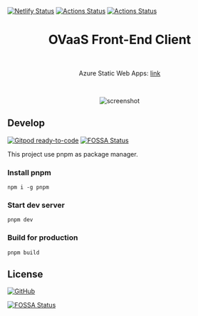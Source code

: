 [![Netlify Status](https://api.netlify.com/api/v1/badges/481b6017-918f-4fca-a136-dc08dc1d36d3/deploy-status)](https://app.netlify.com/sites/ovaas-front/deploys)
[![Actions Status](https://github.com/OVaaS/ovaas-front/workflows/Docker/badge.svg)](https://github.com/OVaaS/ovaas-front/actions?query=workflow%3ADocker)
[![Actions Status](https://github.com/OVaaS/ovaas-front/workflows/Azure%20Static%20Web%20Apps%20CI%2FCD/badge.svg)](https://github.com/OVaaS/ovaas-front/actions?query=workflow%3A%22Azure+Static+Web+Apps+CI%2FCD%22)

<h1 align='center'>OVaaS Front-End Client</h1>

<br>
<p align='center'>Azure Static Web Apps: <a href='https://happy-dune-07ba2b100.azurestaticapps.net'>link</a></p>
<br>

<p align='center'>
<img src='https://raw.githubusercontent.com/OVaaS/ovaas-front/main/screenshot/screenshot.png' alt='screenshot'/>
</p>

## Develop

[![Gitpod ready-to-code](https://img.shields.io/badge/Gitpod-ready--to--code-blue?logo=gitpod)](https://gitpod.io/#https://github.com/OVaaS/ovaas-front)
[![FOSSA Status](https://app.fossa.com/api/projects/git%2Bgithub.com%2FOVaaS%2Fovaas-front.svg?type=shield)](https://app.fossa.com/projects/git%2Bgithub.com%2FOVaaS%2Fovaas-front?ref=badge_shield)

This project use pnpm as package manager.

### Install pnpm
```
npm i -g pnpm
```

### Start dev server
```
pnpm dev
```

### Build for production
```
pnpm build
```

## License

[![GitHub](https://img.shields.io/github/license/ovaas/ovaas-front)](https://github.com/OVaaS/ovaas-front/blob/main/LICENSE)


[![FOSSA Status](https://app.fossa.com/api/projects/git%2Bgithub.com%2FOVaaS%2Fovaas-front.svg?type=large)](https://app.fossa.com/projects/git%2Bgithub.com%2FOVaaS%2Fovaas-front?ref=badge_large)